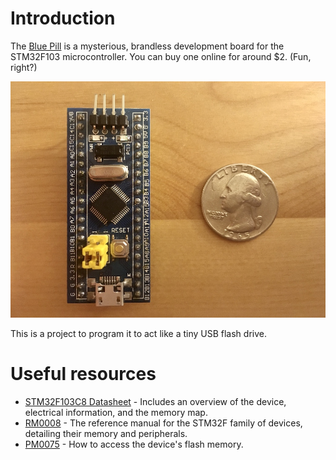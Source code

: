 # Introduction

The [Blue Pill](https://stm32-base.org/boards/STM32F103C8T6-Blue-Pill) is a mysterious, brandless development board for the STM32F103 microcontroller.
You can buy one online for around $2.
(Fun, right?)

![A small, rectangular, and blue printed circuit board assembly](BluePill.jpg)

This is a project to program it to act like a tiny USB flash drive.

# Useful resources

- [STM32F103C8 Datasheet](https://www.st.com/resource/en/datasheet/stm32f103c8.pdf) - Includes an overview of the device, electrical information, and the memory map.
- [RM0008](https://www.st.com/content/ccc/resource/technical/document/reference_manual/59/b9/ba/7f/11/af/43/d5/CD00171190.pdf/files/CD00171190.pdf/jcr:content/translations/en.CD00171190.pdf) - The reference manual for the STM32F family of devices, detailing their memory and peripherals.
- [PM0075](https://www.st.com/content/ccc/resource/technical/document/programming_manual/10/98/e8/d4/2b/51/4b/f5/CD00283419.pdf/files/CD00283419.pdf/jcr:content/translations/en.CD00283419.pdf) - How to access the device's flash memory.
